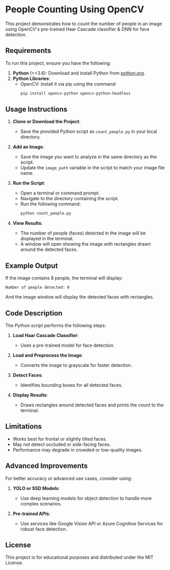 # People Counting Using OpenCV

This project demonstrates how to count the number of people in an image using OpenCV's pre-trained Haar Cascade classifier & DNN for face detection.

## Requirements

To run this project, ensure you have the following:

1. **Python** (>=3.6): Download and install Python from [python.org](https://www.python.org/downloads/).
2. **Python Libraries**:
   - OpenCV: Install it via pip using the command:
     ```bash
     pip install opencv-python opencv-python-headless
     ```

## Usage Instructions

1. **Clone or Download the Project**:
   - Save the provided Python script as `count_people.py` in your local directory.

2. **Add an Image**:
   - Save the image you want to analyze in the same directory as the script.
   - Update the `image_path` variable in the script to match your image file name.

3. **Run the Script**:
   - Open a terminal or command prompt.
   - Navigate to the directory containing the script.
   - Run the following command:
     ```bash
     python count_people.py
     ```

4. **View Results**:
   - The number of people (faces) detected in the image will be displayed in the terminal.
   - A window will open showing the image with rectangles drawn around the detected faces.

## Example Output

If the image contains 8 people, the terminal will display:
```
Number of people detected: 8
```
And the image window will display the detected faces with rectangles.

## Code Description

The Python script performs the following steps:

1. **Load Haar Cascade Classifier**:
   - Uses a pre-trained model for face detection.

2. **Load and Preprocess the Image**:
   - Converts the image to grayscale for faster detection.

3. **Detect Faces**:
   - Identifies bounding boxes for all detected faces.

4. **Display Results**:
   - Draws rectangles around detected faces and prints the count to the terminal.

## Limitations

- Works best for frontal or slightly tilted faces.
- May not detect occluded or side-facing faces.
- Performance may degrade in crowded or low-quality images.

## Advanced Improvements

For better accuracy or advanced use cases, consider using:

1. **YOLO or SSD Models**:
   - Use deep learning models for object detection to handle more complex scenarios.

2. **Pre-trained APIs**:
   - Use services like Google Vision API or Azure Cognitive Services for robust face detection.

## License

This project is for educational purposes and distributed under the MIT License.

